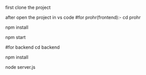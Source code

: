 first clone the project 

after 
open the project in vs code
#for prohr(frontend):-
cd prohr

npm install

npm start

#for backend 
cd backend

npm install

node server.js


